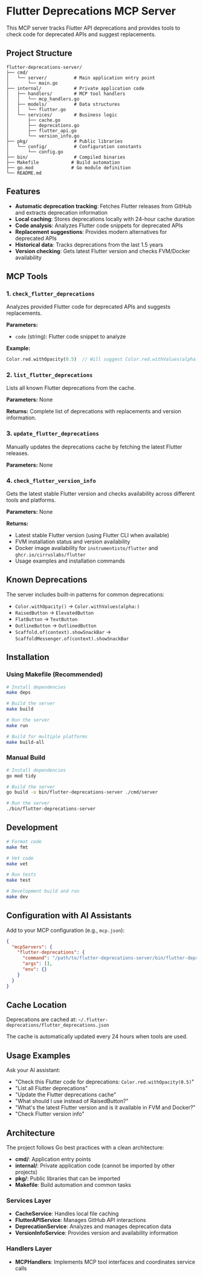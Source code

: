 # Flutter Deprecations MCP Server

This MCP server tracks Flutter API deprecations and provides tools to check code for deprecated APIs and suggest replacements.

## Project Structure

```
flutter-deprecations-server/
├── cmd/
│   └── server/          # Main application entry point
│       └── main.go
├── internal/            # Private application code
│   ├── handlers/        # MCP tool handlers
│   │   └── mcp_handlers.go
│   ├── models/          # Data structures
│   │   └── flutter.go
│   └── services/        # Business logic
│       ├── cache.go
│       ├── deprecations.go
│       ├── flutter_api.go
│       └── version_info.go
├── pkg/                 # Public libraries
│   └── config/          # Configuration constants
│       └── config.go
├── bin/                 # Compiled binaries
├── Makefile            # Build automation
├── go.mod              # Go module definition
└── README.md
```

## Features

- **Automatic deprecation tracking**: Fetches Flutter releases from GitHub and extracts deprecation information
- **Local caching**: Stores deprecations locally with 24-hour cache duration
- **Code analysis**: Analyzes Flutter code snippets for deprecated APIs
- **Replacement suggestions**: Provides modern alternatives for deprecated APIs
- **Historical data**: Tracks deprecations from the last 1.5 years
- **Version checking**: Gets latest Flutter version and checks FVM/Docker availability

## MCP Tools

### 1. `check_flutter_deprecations`
Analyzes provided Flutter code for deprecated APIs and suggests replacements.

**Parameters:**
- `code` (string): Flutter code snippet to analyze

**Example:**
```dart
Color.red.withOpacity(0.5)  // Will suggest Color.red.withValues(alpha: 0.5)
```

### 2. `list_flutter_deprecations`
Lists all known Flutter deprecations from the cache.

**Parameters:** None

**Returns:** Complete list of deprecations with replacements and version information.

### 3. `update_flutter_deprecations`
Manually updates the deprecations cache by fetching the latest Flutter releases.

**Parameters:** None

### 4. `check_flutter_version_info`
Gets the latest stable Flutter version and checks availability across different tools and platforms.

**Parameters:** None

**Returns:**
- Latest stable Flutter version (using Flutter CLI when available)
- FVM installation status and version availability
- Docker image availability for `instrumentisto/flutter` and `ghcr.io/cirruslabs/flutter`
- Usage examples and installation commands

## Known Deprecations

The server includes built-in patterns for common deprecations:

- `Color.withOpacity()` → `Color.withValues(alpha:)`
- `RaisedButton` → `ElevatedButton`
- `FlatButton` → `TextButton`
- `OutlineButton` → `OutlinedButton`
- `Scaffold.of(context).showSnackBar` → `ScaffoldMessenger.of(context).showSnackBar`

## Installation

### Using Makefile (Recommended)

```bash
# Install dependencies
make deps

# Build the server
make build

# Run the server
make run

# Build for multiple platforms
make build-all
```

### Manual Build

```bash
# Install dependencies
go mod tidy

# Build the server
go build -o bin/flutter-deprecations-server ./cmd/server

# Run the server
./bin/flutter-deprecations-server
```

## Development

```bash
# Format code
make fmt

# Vet code
make vet

# Run tests
make test

# Development build and run
make dev
```

## Configuration with AI Assistants

Add to your MCP configuration (e.g., `mcp.json`):

```json
{
  "mcpServers": {
    "flutter-deprecations": {
      "command": "/path/to/flutter-deprecations-server/bin/flutter-deprecations-server",
      "args": [],
      "env": {}
    }
  }
}
```

## Cache Location

Deprecations are cached at: `~/.flutter-deprecations/flutter_deprecations.json`

The cache is automatically updated every 24 hours when tools are used.

## Usage Examples

Ask your AI assistant:
- "Check this Flutter code for deprecations: `Color.red.withOpacity(0.5)`"
- "List all Flutter deprecations"
- "Update the Flutter deprecations cache"
- "What should I use instead of RaisedButton?"
- "What's the latest Flutter version and is it available in FVM and Docker?"
- "Check Flutter version info"

## Architecture

The project follows Go best practices with a clean architecture:

- **cmd/**: Application entry points
- **internal/**: Private application code (cannot be imported by other projects)
- **pkg/**: Public libraries that can be imported
- **Makefile**: Build automation and common tasks

### Services Layer

- **CacheService**: Handles local file caching
- **FlutterAPIService**: Manages GitHub API interactions
- **DeprecationService**: Analyzes and manages deprecation data
- **VersionInfoService**: Provides version and availability information

### Handlers Layer

- **MCPHandlers**: Implements MCP tool interfaces and coordinates service calls